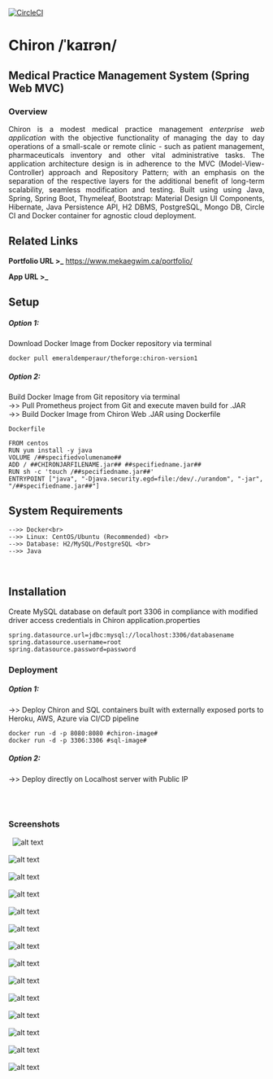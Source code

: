 [![CircleCI](https://circleci.com/gh/emeraldemperaur/chiron.svg?style=svg)](https://circleci.com/gh/emeraldemperaur/chiron)

# Chiron /ˈkaɪrən/
## Medical Practice Management System (Spring Web MVC)


### Overview
<p align="justify">Chiron is a modest medical practice management <em>enterprise web application</em> with the objective functionality of managing the day to day operations of a small-scale or remote clinic - such as patient management, pharmaceuticals inventory and other vital administrative tasks. The application architecture design is in adherence to the MVC (Model-View-Controller) approach and Repository Pattern; with an emphasis on the separation of the respective layers for the additional benefit of long-term scalability, seamless modification and testing. Built using using Java, Spring, Spring Boot, Thymeleaf, Bootstrap: Material Design UI Components, Hibernate, Java Persistence API, H2 DBMS, PostgreSQL, Mongo DB, Circle CI and Docker container for agnostic cloud deployment. 


## Related Links

**Portfolio URL >_** https://www.mekaegwim.ca/portfolio/

**App URL >_** 

## Setup
<h5>Option 1:</h5>Download Docker Image from Docker repository via terminal
&nbsp;

```
docker pull emeraldemperaur/theforge:chiron-version1
```
<h5>Option 2:</h5>Build Docker Image from Git repository via terminal<br>
->> Pull Prometheus project from Git and execute maven build for .JAR <br>
->> Build Docker Image from Chiron Web .JAR using Dockerfile

```
Dockerfile

FROM centos
RUN yum install -y java
VOLUME /##specifiedvolumename##
ADD / ##CHIRONJARFILENAME.jar## ##specifiedname.jar##
RUN sh -c 'touch /##specifiedname.jar##'
ENTRYPOINT ["java", "-Djava.security.egd=file:/dev/./urandom", "-jar", "/##specifiedname.jar##"]
```

## System Requirements

```
-->> Docker<br>
-->> Linux: CentOS/Ubuntu (Recommended) <br>
-->> Database: H2/MySQL/PostgreSQL <br>
-->> Java
```

&nbsp;
## Installation
Create MySQL database on default port 3306 in compliance with modified driver access credentials in Chiron application.properties

```
spring.datasource.url=jdbc:mysql://localhost:3306/databasename
spring.datasource.username=root
spring.datasource.password=password
```


### Deployment
<h5>Option 1:</h5>->> Deploy Chiron and SQL containers built with externally exposed ports to Heroku, AWS, Azure via CI/CD pipeline

```
docker run -d -p 8080:8080 #chiron-image#
docker run -d -p 3306:3306 #sql-image#
```

<h5>Option 2:</h5>->> Deploy directly on Localhost server with Public IP

<br><br>
### Screenshots
&nbsp;
![alt text](chironscreenshot1.png)
&nbsp;<br><br>
![alt text](chironscreenshot2.png)
&nbsp;<br><br>
![alt text](chironscreenshot3.png)
&nbsp;<br><br>
![alt text](chironscreenshot4.png)
&nbsp;<br><br>
![alt text](chironscreenshot5.png)
&nbsp;<br><br>
![alt text](chironscreenshot6.png)
&nbsp;<br><br>
![alt text](chironscreenshot7.png)
&nbsp;<br><br>
![alt text](chironscreenshot8.png)
&nbsp;<br><br>
![alt text](chironscreenshot9.png)
&nbsp;<br><br>
![alt text](chironscreenshot10.png)
&nbsp;<br><br>
![alt text](chironscreenshot11.png)
&nbsp;<br><br>
![alt text](chironscreenshot12.png)
&nbsp;<br><br>
![alt text](chironscreenshot13.png)
&nbsp;<br><br>
![alt text](chironscreenshot14.png)
&nbsp;<br><br>



